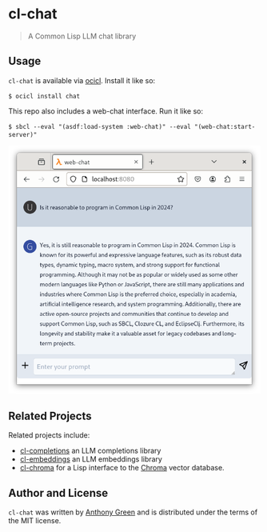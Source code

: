 # cl-chat
> A Common Lisp LLM chat library

Usage
------

`cl-chat` is available via [ocicl](https://github.com/ocicl/ocicl).  Install it like so:
```
$ ocicl install chat
```

This repo also includes a web-chat interface.  Run it like so:
```
$ sbcl --eval "(asdf:load-system :web-chat)" --eval "(web-chat:start-server)"
```

![alt text](static/images/web-chat.png "web-chat UI")

Related Projects
-----------------

Related projects include:
* [cl-completions](https://github.com/atgreen/cl-completions) an LLM completions library
* [cl-embeddings](https://github.com/atgreen/cl-embeddings) an LLM embeddings library
* [cl-chroma](https://github.com/atgreen/cl-chroma) for a Lisp interface to the [Chroma](https://www.trychroma.com/) vector database.

Author and License
-------------------

``cl-chat`` was written by [Anthony
Green](https://github.com/atgreen) and is distributed under the terms
of the MIT license.

